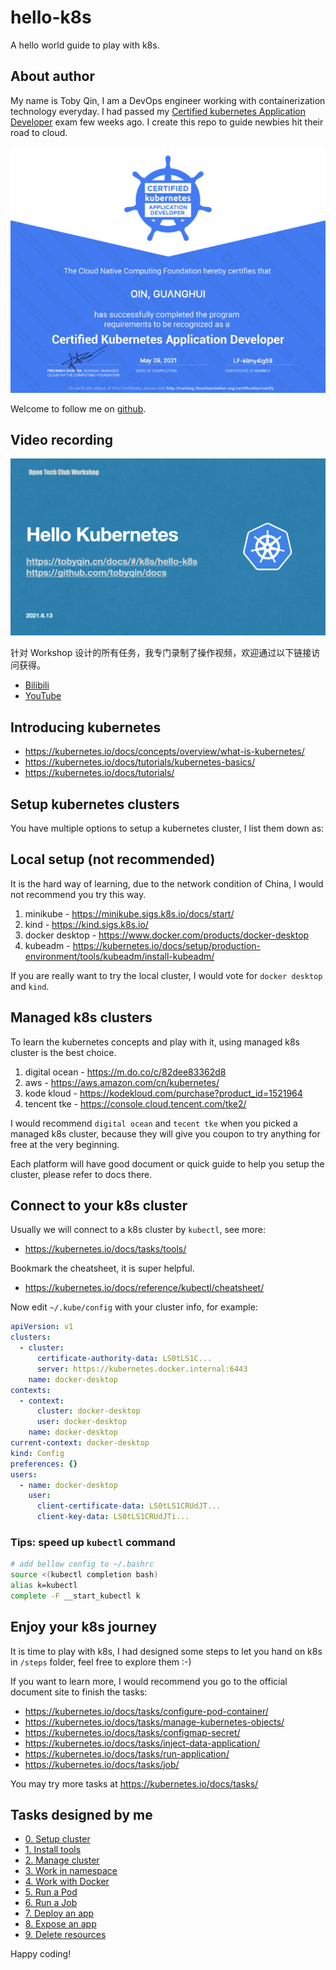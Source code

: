 # hello-k8s

A hello world guide to play with k8s.

## About author

My name is Toby Qin, I am a DevOps engineer working with containerization technology everyday. I had passed my [Certified kubernetes Application Developer](https://www.cncf.io/certification/ckad/) exam few weeks ago. I create this repo to guide newbies hit their road to cloud.

![ckad](images/ckad.png)

Welcome to follow me on [github](https://github.com/tobyqin).

## Video recording

![workshop](images/workshop-intro.png)

针对 Workshop 设计的所有任务，我专门录制了操作视频，欢迎通过以下链接访问获得。

- [Bilibili](https://www.bilibili.com/video/BV1UK4y137BV/)
- [YouTube](https://youtu.be/Nzee55a1BLs)

## Introducing kubernetes

- https://kubernetes.io/docs/concepts/overview/what-is-kubernetes/
- https://kubernetes.io/docs/tutorials/kubernetes-basics/
- https://kubernetes.io/docs/tutorials/

## Setup kubernetes clusters

You have multiple options to setup a kubernetes cluster, I list them down as:

## Local setup (not recommended)

It is the hard way of learning, due to the network condition of China, I would not recommend you try this way.

1. minikube - https://minikube.sigs.k8s.io/docs/start/
2. kind - https://kind.sigs.k8s.io/
3. docker desktop - https://www.docker.com/products/docker-desktop
4. kubeadm - https://kubernetes.io/docs/setup/production-environment/tools/kubeadm/install-kubeadm/

If you are really want to try the local cluster, I would vote for `docker desktop` and `kind`.

## Managed k8s clusters

To learn the kubernetes concepts and play with it, using managed k8s cluster is the best choice.

1. digital ocean - https://m.do.co/c/82dee83362d8
2. aws - https://aws.amazon.com/cn/kubernetes/
3. kode kloud - https://kodekloud.com/purchase?product_id=1521964
4. tencent tke - https://console.cloud.tencent.com/tke2/

I would recommend `digital ocean` and `tecent tke` when you picked a managed k8s cluster, because they will give you coupon to try anything for free at the very beginning.

Each platform will have good document or quick guide to help you setup the cluster, please refer to docs there.

## Connect to your k8s cluster

Usually we will connect to a k8s cluster by `kubectl`, see more:

- https://kubernetes.io/docs/tasks/tools/

Bookmark the cheatsheet, it is super helpful.

- https://kubernetes.io/docs/reference/kubectl/cheatsheet/

Now edit `~/.kube/config` with your cluster info, for example:

```yaml
apiVersion: v1
clusters:
  - cluster:
      certificate-authority-data: LS0tLS1C...
      server: https://kubernetes.docker.internal:6443
    name: docker-desktop
contexts:
  - context:
      cluster: docker-desktop
      user: docker-desktop
    name: docker-desktop
current-context: docker-desktop
kind: Config
preferences: {}
users:
  - name: docker-desktop
    user:
      client-certificate-data: LS0tLS1CRUdJT...
      client-key-data: LS0tLS1CRUdJTi...
```

### Tips: speed up `kubectl` command

```bash
# add bellow config to ~/.bashrc
source <(kubectl completion bash)
alias k=kubectl
complete -F __start_kubectl k
```

## Enjoy your k8s journey

It is time to play with k8s, I had designed some steps to let you hand on k8s in `/steps` folder, feel free to explore them :-)

If you want to learn more, I would recommend you go to the official document site to finish the tasks:

- https://kubernetes.io/docs/tasks/configure-pod-container/
- https://kubernetes.io/docs/tasks/manage-kubernetes-objects/
- https://kubernetes.io/docs/tasks/configmap-secret/
- https://kubernetes.io/docs/tasks/inject-data-application/
- https://kubernetes.io/docs/tasks/run-application/
- https://kubernetes.io/docs/tasks/job/

You may try more tasks at https://kubernetes.io/docs/tasks/

## Tasks designed by me

- [0. Setup cluster](k8s/steps/0.%20setup%20cluster.md)
- [1. Install tools](k8s/steps/1.%20install%20tools.md)
- [2. Manage cluster](k8s/steps/2.%20manage%20a%20cluster.md)
- [3. Work in namespace](k8s/steps/3.%20work%20in%20namespace.md)
- [4. Work with Docker](k8s/steps/4.%20work%20with%20docker.md)
- [5. Run a Pod](k8s/steps/5.%20run%20a%20pod.md)
- [6. Run a Job](k8s/steps/6.%20run%20a%20job.md)
- [7. Deploy an app](k8s/steps/7.%20deploy%20an%20app.md)
- [8. Expose an app](k8s/steps/8.%20expose%20an%20app.md)
- [9. Delete resources](k8s/steps/9.%20delete%20resources.md)

Happy coding!
